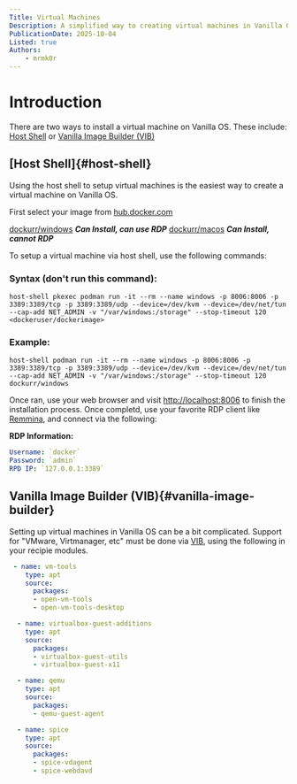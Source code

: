 ```yaml
---
Title: Virtual Machines
Description: A simplified way to creating virtual machines in Vanilla OS
PublicationDate: 2025-10-04
Listed: true
Authors:
    - mrmk0r
---
```



# Introduction

There are two ways to install a virtual machine on Vanilla OS. These include:
[Host Shell](#host-shell) or
[Vanilla Image Builder (VIB)](#vanilla-image-builder)


## [Host Shell]{#host-shell}
Using the host shell to setup virtual machines is the easiest way to create a virtual machine on Vanilla OS.

First select your image from [hub.docker.com](https://hub.docker.com/search?categories=Operatingsystems)

[dockurr/windows](https://hub.docker.com/r/dockurr/windows) ***Can Install, can use RDP***
[dockurr/macos](https://hub.docker.com/r/dockurr/macos) ***Can Install, cannot RDP***

To setup a virtual machine via host shell, use the following commands:

### Syntax (don't run this command):
```SH
host-shell pkexec podman run -it --rm --name windows -p 8006:8006 -p 3389:3389/tcp -p 3389:3389/udp --device=/dev/kvm --device=/dev/net/tun --cap-add NET_ADMIN -v "/var/windows:/storage" --stop-timeout 120 <dockeruser/dockerimage>
```

### Example:
```SH
host-shell podman run -it --rm --name windows -p 8006:8006 -p 3389:3389/tcp -p 3389:3389/udp --device=/dev/kvm --device=/dev/net/tun --cap-add NET_ADMIN -v "/var/windows:/storage" --stop-timeout 120 dockurr/windows
```

Once ran, use your web browser and visit [http://localhost:8006](http://localhost:8006) to finish the installation process. Once completd, use your favorite RDP client like [Remmina](https://flathub.org/en/apps/org.remmina.Remmina), and connect via the following:

**RDP Information:**
```YAML
Username: `docker`
Password: `admin`
RPD IP: `127.0.0.1:3389`
```

## Vanilla Image Builder (VIB){#vanilla-image-builder}
Setting up virtual machines in Vanilla OS can be a bit complicated. Support for "VMware, Virtmanager, etc" must be done via [VIB](https://docs.vanillaos.org/collections/vib), using the following in your recipie modules.

```YAML
 - name: vm-tools
    type: apt
    source:
      packages:
      - open-vm-tools 
      - open-vm-tools-desktop

  - name: virtualbox-guest-additions
    type: apt
    source:
      packages:
      - virtualbox-guest-utils
      - virtualbox-guest-x11

  - name: qemu
    type: apt
    source:
      packages:
      - qemu-guest-agent

  - name: spice
    type: apt
    source:
      packages:
      - spice-vdagent
      - spice-webdavd
```


